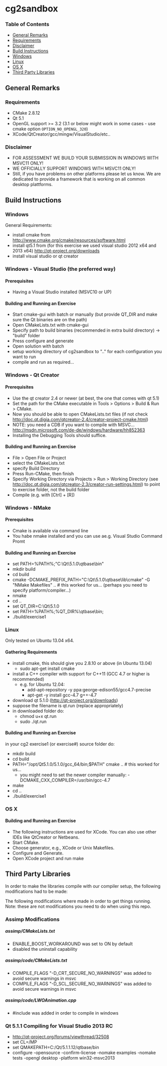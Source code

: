 cg2sandbox
==========

### Table of Contents

 * [General Remarks](#general-remarks)
  * [Requirements](#requirements)
  * [Disclaimer](#disclaimer)
 * [Build Instructions](#build-instructions)
  * [Windows](#windows)
  * [Linux](#linux)
  * [OS X](#os-x)
 * [Third Party Libraries](#third-party-libraries)

## General Remarks

### Requirements

+ CMake 2.8.12
+ Qt 5.1
+ OpenGL support >= 3.2 (3.1 or below might work in some cases - use cmake option ```OPTION_NO_OPENGL_320```)
+ XCode/QtCreator/gcc/mingw/VisualStudio/etc..

### Disclaimer

+ FOR ASSESSMENT WE BUILD YOUR SUBMISSION IN WINDOWS WITH MSVC11 ONLY!
+ WE OFFICIALLY SUPPORT WINDOWS WITH MSVC11 ONLY!
+ Still, if you have problems on other platforms please let us know. 
We are dedicated to provide a framework that is working on all common desktop plattforms.


## Build Instructions

### Windows

General Requirements:

+ install cmake from
    http://www.cmake.org/cmake/resources/software.html
+ install qt5.1 from (for this exercise we used visual studio 2012 x64 and 2013 x64)
	http://qt-project.org/downloads
+ install visual studio or qt creator


### Windows - Visual Studio (the preferred way)

#### Prerequisites

+ Having a Visual Studio installed (MSVC10 or UP)

#### Building and Running an Exercise

+ Start cmake-gui with batch or manually (but provide QT_DIR and make sure the Qt binaries are on the path)
+ Open CMakeLists.txt with cmake-gui 
+ Specify path to build binaries (recommended in extra build directory) -> "build" folder
+ Press configure and generate
+ Open solution with batch
+ setup working directory of cg2sandbox to ".." for each configuration you want to run
+ compile and run as required...


### Windows - Qt Creator

#### Prerequisites

+ Use the qt creator 2.4 or newer (at best, the one that comes with qt 5.1)
+ Set the path for the CMake executable in Tools > Options > Build & Run > CMake.
+ Now you should be able to open CMakeLists.txt files (if not check http://doc.qt.digia.com/qtcreator-2.4/creator-project-cmake.html)
+ NOTE: you need a CDB if you want to compile with MSVC... http://msdn.microsoft.com/de-de/windows/hardware/hh852363 
+ Installing the Debugging Tools should suffice.

#### Building and Running an Exercise

+ File > Open File or Project
+ select the CMakeLists.txt
+ specify Build Directory
+ Press Run-CMake, then finish
+ Specify Working Directory via Projects > Run > Working Directory (see http://doc.qt.digia.com/qtcreator-2.3/creator-run-settings.html)
  to point to exercise folder, not the build folder
+ Compile (e.g. with [Ctrl] + [R])


### Windows - NMake

#### Prerequisites

+ Cmake is available via command line
+ You habe nmake installed and you can use ae.g.  Visual Studio Command Promt

#### Building and Running an Exercise

+ set PATH=%PATH%;"C:\Qt\5.1.0\qtbase\bin\"
+ mkdir build
+ cd build
+ cmake -DCMAKE_PREFIX_PATH="C:\Qt\5.1.0\qtbase\lib\cmake" -G "NMake Makefiles" .. # this worked for us... (perhaps you need to specify platform/compiler...)
+ nmake
+ cd ..
+ set QT_DIR=C:\Qt\5.1.0
+ set PATH=%PATH%;%QT_DIR%\qtbase\bin;
+ ./build/exercise1


### Linux

Only tested on Ubuntu 13.04 x64.

####  Gathering Requirements

+ install cmake, this should give you 2.8.10 or above (in Ubuntu 13.04)
	+ sudo apt-get install cmake
+ install a C++ compiler with support for C++11 (GCC 4.7 or higher is recommended)
	+ e.g. for Ubuntu 12.04:
		- add-apt-repository -y ppa:george-edison55/gcc4.7-precise
		- apt-get -y install gcc-4.7 g++-4.7
+ download qt 5.1.0 (http://qt-project.org/downloads)
+ suppose the filename is qt.run (replace appropriately)
+ in downloaded folder do:
	+ chmod u+x qt.run
	+ sudo ./qt.run

#### Building and Running an Exercise

in your cg2 exercise1 (or exercise#) source folder do:
+ mkdir build
+ cd build
+ PATH="/opt/Qt5.1.0/5.1.0/gcc_64/bin;$PATH" cmake ..  # this worked for us...
	+ you might need to set the newer compiler manually: -DCMAKE_CXX_COMPILER=/usr/bin/gcc-4.7
+ make
+ cd ..
+ ./build/exercise1


### OS X

#### Building and Running an Exercise

+ The following instructions are used for XCode. You can also use other IDEs like QtCreator or Netbeans.
+ Start CMake.
+ Choose generator, e.g., XCode or Unix Makefiles.
+ Configure and Generate.
+ Open XCode project and run make


## Third Party Libraries
In order to make the libraries compile with our compiler setup, the following modifications had to be made:

The following modifications where made in order to get things running. Note: these are not modifications you need to do when using this repo.

### Assimp Modifications 

##### assimp/CMakeLists.txt

+ ENABLE_BOOST_WORKAROUND was set to ON by default
+ disabled the uninstall capability

##### assimp/code/CMakeLists.txt

+ COMPILE_FLAGS "-D_CRT_SECURE_NO_WARNINGS" was added to avoid secure warnings in msvc  
+ COMPILE_FLAGS "-D_SCL_SECURE_NO_WARNINGS" was added to avoid secure warnings in msvc  

#####  assimp/code/LWOAnimation.cpp

+ \#include <functional> was added in order to compile in windows

### Qt 5.1.1 Compiling for Visual Studio 2013 RC

+ http://qt-project.org/forums/viewthread/32508
+ set CL=/MP
+ set QMAKEPATH=C:/Qt/5.1.1.12/qtbase/bin
+ configure -opensource -confirm-license -nomake examples -nomake tests -opengl desktop -platform win32-msvc2013
